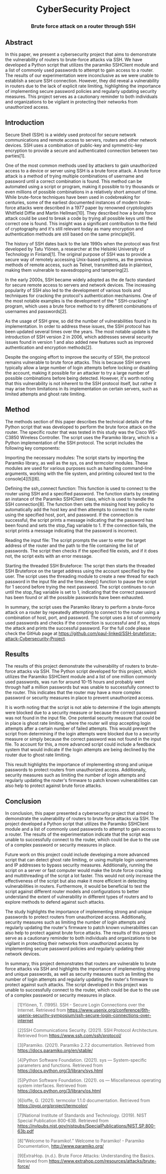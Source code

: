 # <p align="center"> CyberSecurity Project </p>
### <p align="center"> Brute force attack on a router through SSH </p>


## Abstract
In this paper, we present a cybersecurity project that aims to demonstrate the vulnerability of routers to brute-force attacks via SSH. We have developed a Python script that utilizes the paramiko SSHClient module and a list of commonly used passwords to attempt to gain access to a router. The results of our experimentation were inconclusive as we were unable to establish a secure SSH connection. However, they did reveal a vulnerability in routers due to the lack of explicit rate limiting, highlighting the importance of implementing secure password policies and regularly updating security measures. This project serves as a cautionary reminder to both individuals and organizations to be vigilant in protecting their networks from unauthorized access.

## Introduction
Secure Shell (SSH) is a widely used protocol for secure network communications and remote access to servers, routers and other network devices. SSH uses a combination of public-key and symmetric-key encryption to provide a secure and authenticated connection between two parties[1].

One of the most common methods used by attackers to gain unauthorized access to a device or server using SSH is a brute force attack. A brute force attack is a method of trying multiple combinations of username and password until a correct combination is found. This method can be automated using a script or program, making it possible to try thousands or even millions of possible combinations in a relatively short amount of time. While brute-force techniques have been used in codebreaking for centuries, some of the earliest documented instances of modern brute-force attacks were described in a 1977 paper by renowned cryptologists Whitfield Diffie and Martin Hellman[10]. They described how a brute force attack could be used to break a code by trying all possible keys until the correct one is found. This insight was a significant contribution to the field of cryptography and it's still relevant today as many encryption and authentication methods are still based on the same principle[9].

The history of SSH dates back to the late 1990s when the protocol was first developed by Tatu Ylönen, a researcher at the Helsinki University of Technology in Finland[1]. The original purpose of SSH was to provide a secure way of remotely accessing Unix-based systems, as the previous methods of remote access, such as Telnet, transmitted data in plaintext, making them vulnerable to eavesdropping and tampering[2].

In the early 2000s, SSH became widely adopted as the de facto standard for secure remote access to servers and network devices. The increasing popularity of SSH also led to the development of various tools and techniques for cracking the protocol's authentication mechanisms. One of the most notable examples is the development of the " SSH-cracking" program, which uses a brute force method to try different combinations of usernames and passwords[2].

As the usage of SSH grew, so did the number of vulnerabilities found in its implementation. In order to address these issues, the SSH protocol has been updated several times over the years. The most notable update is the introduction of SSH version 2 in 2006, which addresses several security issues found in version 1 and also added new features such as improved authentication and encryption methods[2].

Despite the ongoing effort to improve the security of SSH, the protocol remains vulnerable to brute force attacks. This is because SSH servers typically allow a large number of login attempts before locking or disabling the account, making it possible for an attacker to try a large number of possible combinations before being detected. However, it's worth noting that this vulnerability is not inherent to the SSH protocol itself, but rather it may arise from limitations in its implementation on certain servers, such as limited attempts and ghost rate limiting.


## Method
The methods section of this paper describes the technical details of the Python script that was developed to perform the brute force attack on the router. The specific router that was tested in this study was the Cisco WS-C3850 Wireless Controller. The script uses the Paramiko library, which is a Python implementation of the SSH protocol. The script includes the following key components:

Importing the necessary modules: The script starts by importing the Paramiko library, as well as the sys, os and termcolor modules. These modules are used for various purposes such as handling command-line arguments, working with the file system, and printing coloured text to the console[4][5][6].

Defining the ssh_connect function: This function is used to connect to the router using SSH and a specified password. The function starts by creating an instance of the Paramiko SSHClient class, which is used to handle the SSH connection[8]. The function then sets the missing host key policy to automatically add the host key and then attempts to connect to the router using the specified host, port, and password. If the connection is successful, the script prints a message indicating that the password has been found and sets the stop_flag variable to 1. If the connection fails, the script prints a message indicating that the password is incorrect.

Reading the input file: The script prompts the user to enter the target address of the router and the path to the file containing the list of passwords. The script then checks if the specified file exists, and if it does not, the script exits with an error message.

Starting the threaded SSH Bruteforce: The script then starts the threaded SSH Bruteforce on the target address using the account specified by the user. The script uses the threading module to create a new thread for each password in the input file and the time.sleep() function to pause the script for 1 second before trying the next password. The script continues to run until the stop_flag variable is set to 1, indicating that the correct password has been found or all the possible passwords have been exhausted.

In summary, the script uses the Paramiko library to perform a brute-force attack on a router by repeatedly attempting to connect to the router using a combination of host, port, and password. The script uses a list of commonly used passwords and checks if the connection is successful and if so, stops the attack and prints the successful password. For the full code please check the GitHub page at https://github.com/paul-linked/SSH-bruteforce-attack-Cybersecurity-Project.

## Results
The results of this project demonstrate the vulnerability of routers to brute-force attacks via SSH. The Python script developed for this project, which utilizes the Paramiko SSHClient module and a list of one million commonly used passwords, was run for around 10-15 hours and probably went through half a million passwords but was unable to successfully connect to the router. This indicates that the router may have a more complex password or security measures in place to prevent unauthorized access.

It is worth noting that the script is not able to determine if the login attempts were blocked due to a security measure or because the correct password was not found in the input file. One potential security measure that could be in place is ghost rate limiting, where the router will stop accepting login attempts after a certain number of failed attempts. This would prevent the script from determining if the login attempts were blocked due to a security measure or simply because the correct password was not found in the input file. To account for this, a more advanced script could include a feedback system that would indicate if the login attempts are being declined by the router due to ghost rate limiting.

This result highlights the importance of implementing strong and unique passwords to protect routers from unauthorized access. Additionally, security measures such as limiting the number of login attempts and regularly updating the router's firmware to patch known vulnerabilities can also help to protect against brute force attacks.


## Conclusion
In conclusion, this paper presented a cybersecurity project that aimed to demonstrate the vulnerability of routers to brute force attacks via SSH. The project developed a Python script that utilizes the Paramiko SSHClient module and a list of commonly used passwords to attempt to gain access to a router. The results of the experimentation indicate that the script was unable to successfully connect to the router, which could be due to the use of a complex password or security measures in place.

Future work on this project could include developing a more advanced script that can detect ghost rate limiting, or using multiple login usernames and IP addresses to bypass security measures. Additionally, running the script on a server or fast computer would make the brute force cracking and multithreading of the script a lot faster. This would not only increase the effectiveness of the script but also make it more efficient in detecting vulnerabilities in routers. Furthermore, it would be beneficial to test the script against different router models and configurations to better understand the extent of vulnerability in different types of routers and to explore methods to defend against such attacks.

The study highlights the importance of implementing strong and unique passwords to protect routers from unauthorized access. Additionally, security measures such as limiting the number of login attempts and regularly updating the router's firmware to patch known vulnerabilities can also help to protect against brute force attacks. The results of this project serve as a cautionary reminder to both individuals and organizations to be vigilant in protecting their networks from unauthorized access by implementing secure password policies and regularly updating their network devices.

In summary, this project demonstrates that routers are vulnerable to brute force attacks via SSH and highlights the importance of implementing strong and unique passwords, as well as security measures such as limiting the number of login attempts and regularly updating the router's firmware to protect against such attacks. The script developed in this project was unable to successfully connect to the router, which could be due to the use of a complex password or security measures in place.


> [1]Ylönen, T. (1995). SSH - Secure Login Connections over the Internet. Retrieved from https://www.usenix.org/conference/6th-usenix-security-symposium/ssh-secure-login-connections-over-internet

> [2]SSH Communications Security. (2021). SSH Protocol Architecture. Retrieved from https://www.ssh.com/ssh/protocol/

> [3]Paramiko. (2021). Paramiko 2.7.2 documentation. Retrieved from https://docs.paramiko.org/en/stable/

> [4]Python Software Foundation. (2021). sys — System-specific parameters and functions. Retrieved from https://docs.python.org/3/library/sys.html

> [5]Python Software Foundation. (2021). os — Miscellaneous operating system interfaces. Retrieved from https://docs.python.org/3/library/os.html

> [6]Ioffe, G. (2021). termcolor 1.1.0 documentation. Retrieved from https://pypi.org/project/termcolor/

> [7]National Institute of Standards and Technology. (2019). NIST Special Publication 800-63B. Retrieved from https://nvlpubs.nist.gov/nistpubs/SpecialPublications/NIST.SP.800-63b.pdf

> [8]“Welcome to Paramiko!.” Welcome to Paramiko! - Paramiko Documentation, http://www.paramiko.org/

> [9]ExtraHop. (n.d.). Brute Force Attacks: Understanding the Basics. Retrieved from https://www.extrahop.com/resources/attacks/brute-force/





